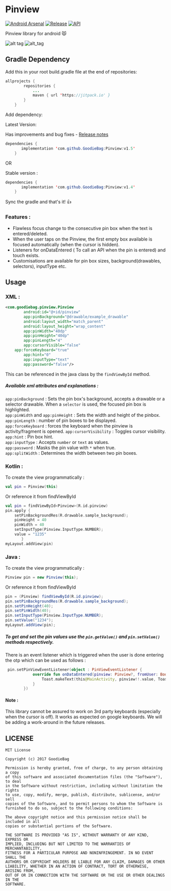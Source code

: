 # Pinview
[![Android Arsenal](https://img.shields.io/badge/Android%20Arsenal-Pinview-brightgreen.svg?style=flat)](https://android-arsenal.com/details/1/5394)
[![Release](https://jitpack.io/v/GoodieBag/Pinview.svg)](https://jitpack.io/#GoodieBag/Pinview)
[![API](https://img.shields.io/badge/API-15%2B-blue.svg?style=flat)](https://android-arsenal.com/api?level=15)

 Pinview library for android :pouting_cat:
 
![alt tag](https://media.giphy.com/media/U5BP5gk9zQaqs/giphy.gif)       ![alt_tag](https://media.giphy.com/media/CnCvLh9NT6Hio/giphy.gif)

## Gradle Dependency

Add this in your root build.gradle file at the end of repositories:
```java
allprojects {
		repositories {
			...
			maven { url 'https://jitpack.io' }
		}
	}
```
Add dependency:

Latest Version:

Has improvements and bug fixes - [Release notes](https://github.com/GoodieBag/Pinview/releases/tag/v1.5)
```java
dependencies {
	   implementation 'com.github.GoodieBag:Pinview:v1.5'
	}
```
OR 

Stable version : 
 
```java
dependencies {
	   implementation 'com.github.GoodieBag:Pinview:v1.4'
	}
```
Sync the gradle and that's it! :+1:

### Features : 
 * Flawless focus change to the consecutive pin box when the text is entered/deleted.
 * When the user taps on the Pinview, the first empty box available is focused automatically (when the cursor is hidden).
 * Listeners for onDataEntered ( To call an API when the pin is entered) and touch exists.
 * Customisations are available for pin box sizes, background(drawables, selectors), inputType etc.
 
## Usage

### XML : 
```xml
<com.goodiebag.pinview.Pinview
        android:id="@+id/pinview"
        app:pinBackground="@drawable/example_drawable"
        android:layout_width="match_parent"
        android:layout_height="wrap_content"
        app:pinWidth="40dp"
        app:pinHeight="40dp"
        app:pinLength="4"
        app:cursorVisible="false"
	app:forceKeyboard="true"
        app:hint="0"
        app:inputType="text"
        app:password="false"/>
```
This can be referenced in the java class by the ```findViewById``` method.

##### Available xml attributes and explanations : 

```app:pinBackground``` : Sets the pin box's background, accepts a drawable or a selector drawable. When a ```selector``` is used, the focused pin box is highlighted. <br />
```app:pinWidth``` and ```app:pinHeight``` : Sets the width and height of the pinbox. <br />
```app:pinLength``` : number of pin boxes to be displayed.<br />
```app:forceKeyboard``` : forces the keyboard when the pinview is activity/fragment is opened.
```app:cursorVisibility``` : Toggles cursor visibility.<br />
```app:hint``` : Pin box hint. <br />
```app:inputType``` : Accepts ```number``` or ```text``` as values. <br />
```app:password``` : Masks the pin value with ```*``` when true. <br />
```app:splitWidth``` : Determines the width between two pin boxes.

### Kotlin :

To create the view programmatically : 
```kotlin
val pin = Pinview(this)
```
Or reference it from findViewById
```kotlin
val pin = findViewById<Pinview>(R.id.pinview)
pin.apply {
    setPinBackgroundRes(R.drawable.sample_background);
    pinHeight = 40
    pinWidth = 40
    setInputType(Pinview.InputType.NUMBER);
    value = "1235"
       }
myLayout.addView(pin)
```

### Java :

To create the view programmatically :
```java
Pinview pin = new Pinview(this);
```
Or reference it from findViewById
```java
pin = (Pinview) findViewById(R.id.pinview);
pin.setPinBackgroundRes(R.drawable.sample_background);
pin.setPinHeight(40);
pin.setPinWidth(40);
pin.setInputType(Pinview.InputType.NUMBER);
pin.setValue("1234");
myLayout.addView(pin);    
```

##### To get and set the pin values use the ```pin.getValue()``` and ```pin.setValue()``` methods respectively.

There is an event listener which is triggered when the user is done entering the otp which can be used as follows : 
```kotlin
 pin.setPinViewEventListener(object : PinViewEventListener {
            override fun onDataEntered(pinview: Pinview?, fromUser: Boolean) {
                Toast.makeText(this@MainActivity, pinview!!.value, Toast.LENGTH_SHORT).show()
            }
        })
```
#### Note : 
This library cannot be assured to work on 3rd party keyboards (especially when the cursor is off). It works as expected on google keyboards.
We will be adding a work-around in the future releases.

## LICENSE
```
MIT License

Copyright (c) 2017 GoodieBag

Permission is hereby granted, free of charge, to any person obtaining a copy
of this software and associated documentation files (the "Software"), to deal
in the Software without restriction, including without limitation the rights
to use, copy, modify, merge, publish, distribute, sublicense, and/or sell
copies of the Software, and to permit persons to whom the Software is
furnished to do so, subject to the following conditions:

The above copyright notice and this permission notice shall be included in all
copies or substantial portions of the Software.

THE SOFTWARE IS PROVIDED "AS IS", WITHOUT WARRANTY OF ANY KIND, EXPRESS OR
IMPLIED, INCLUDING BUT NOT LIMITED TO THE WARRANTIES OF MERCHANTABILITY,
FITNESS FOR A PARTICULAR PURPOSE AND NONINFRINGEMENT. IN NO EVENT SHALL THE
AUTHORS OR COPYRIGHT HOLDERS BE LIABLE FOR ANY CLAIM, DAMAGES OR OTHER
LIABILITY, WHETHER IN AN ACTION OF CONTRACT, TORT OR OTHERWISE, ARISING FROM,
OUT OF OR IN CONNECTION WITH THE SOFTWARE OR THE USE OR OTHER DEALINGS IN THE
SOFTWARE.
```


